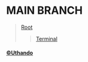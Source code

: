 # MAIN BRANCH
>[Root](https://uthando993.github.io)  
>>[Terminal](https://uthando993.github.io/Terminal)  
> 

#### [&copy;Uthando](https://uthando993.github.io) 
  
